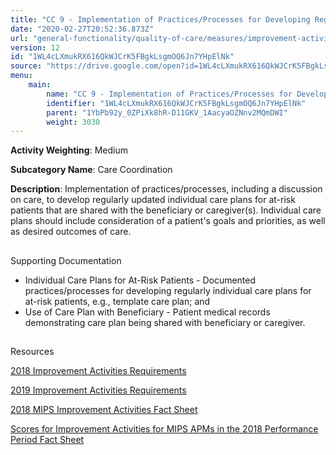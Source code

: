 ```yaml
---
title: "CC 9 - Implementation of Practices/Processes for Developing Regular Individual Care Plans"
date: "2020-02-27T20:52:36.873Z"
url: "general-functionality/quality-of-care/measures/improvement-activities-measures/2018-improvement-activities/cc-9-implementation-of-practices-processes-for-developing-regular-individual-care-plans.html"
version: 12
id: "1WL4cLXmukRX616QkWJCrK5FBgkLsgmOQ6Jn7YHpElNk"
source: "https://drive.google.com/open?id=1WL4cLXmukRX616QkWJCrK5FBgkLsgmOQ6Jn7YHpElNk"
menu:
    main:
        name: "CC 9 - Implementation of Practices/Processes for Developing Regular Individual Care Plans"
        identifier: "1WL4cLXmukRX616QkWJCrK5FBgkLsgmOQ6Jn7YHpElNk"
        parent: "1YbPb92y_0ZPiXk8hR-D11GKV_1AacyaOZNnv2MQmDWI"
        weight: 3030
---
```









**Activity Weighting**: Medium

**Subcategory Name**: Care Coordination

**Description**: Implementation of practices/processes, including a discussion on care, to develop regularly updated individual care plans for at-risk patients that are shared with the beneficiary or caregiver(s). Individual care plans should include consideration of a patient's goals and priorities, as well as desired outcomes of care.







## 

Supporting Documentation

* Individual Care Plans for At-Risk Patients - Documented practices/processes for developing regularly individual care plans for at-risk patients, e.g., template care plan; and 
* Use of Care Plan with Beneficiary - Patient medical records demonstrating care plan being shared with beneficiary or caregiver.







## 

Resources

[2018 Improvement Activities Requirements](https://qpp.cms.gov/mips/improvement-activities?py=2018)

[2019 Improvement Activities Requirements](https://qpp.cms.gov/mips/improvement-activities?py=2019)

[2018 MIPS Improvement Activities Fact Sheet](https://qpp.cms.gov/resource/2018%20MIPS%20Improvement%20Activities%20Fact%20Sheet)

[Scores for Improvement Activities for MIPS APMs in the 2018 Performance Period Fact Sheet](https://qpp.cms.gov/resource/2018%20MIPS%20APMs%20improvement%20Activities%20scores%20fact%20sheet)

